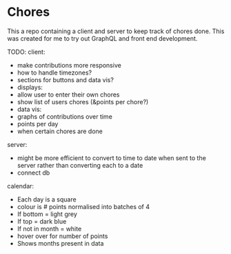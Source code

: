 # Chores

This a repo containing a client and server to keep track of chores done.
This was created for me to try out GraphQL and front end development.

TODO:
client:
 * make contributions more responsive
 * how to handle timezones?
 * sections for buttons and data vis?
 * displays:
  * allow user to enter their own chores
  * show list of users chores (&points per chore?)
 * data vis:
  * graphs of contributions over time
   * points per day
   * when certain chores are done

server:
 * might be more efficient to convert to time to date when sent to the 
   server rather than converting each to a date 
 * connect db

calendar:
 * Each day is a square
  * colour is # points normalised into batches of 4
   * If bottom = light grey
   * If top = dark blue
   * If not in month = white
  * hover over for number of points
 * Shows months present in data